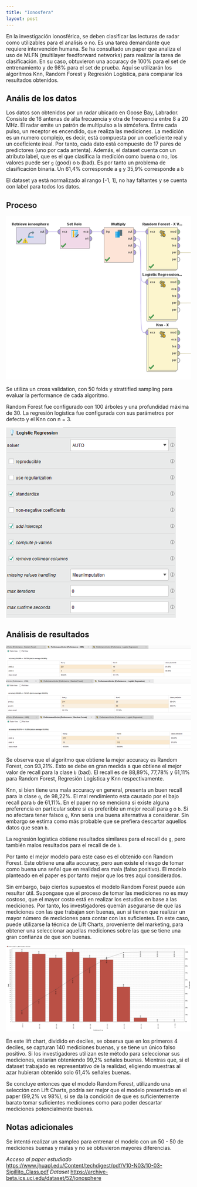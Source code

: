```yaml
---
title: "Ionosfera"
layout: post
---
```


En la investigación ionosférica, se deben clasificar las lecturas de radar como utilizables para el analisis o no. Es una tarea demandante que requiere intervención humana. Se ha consultado un paper que analiza el uso de MLFN (multilayer feedforward networks) para realizar la tarea de clasificación. En su caso, obtuvieron una accuracy de 100% para el set de entrenamiento y de 98% para el set de prueba. Aquí se utilizarán los algoritmos Knn, Random Forest y Regresión Logística, para comparar los resultados obtenidos.

## Anális de los datos

Los datos son obtenidos por un radar ubicado en Goose Bay, Labrador. Consiste de 16 antenas de alta frecuencia y otra de frecuencia entre 8 a 20 MHz. El radar emite un patrón de multipulso a la atmósfera. Entre cada pulso, un receptor es encendido, que realiza las mediciones. La medición es un numero complejo, es decir, está compuesta por un coeficiente real y un coeficiente ireal. Por tanto, cada dato está compuesto de 17 pares de predictores (uno por cada antenta). Además, el dataset cuenta con un atributo label, que es el que clasifica la medición como buena o no, los valores puede ser `g` (good) o `b` (bad). Es por tanto un problema de clasificación binaria. Un 61,4% corresponde a `g` y 35,9% corresponde a `b`

El dataset ya está normalizado al rango [-1, 1], no hay faltantes y se cuenta con label para todos los datos.

## Proceso

![](../_images/ionosfera_proceso.png)

Se utiliza un cross validation, con 50 folds y strattified sampling para evaluar la performance de cada algoritmo. 

Random Forest fue configurado con 100 árboles y una profundidad máxima de 30. La regresión logística fue configurada con sus parámetros por defecto y el Knn con n = 3.

![](../_images/ionosfera_regresionLogisticaParametros.png)

## Análisis de resultados

![](../_images/ionosfera_performance_knn.png)
![](../_images/ionosfera_performance_logisticregression.png)
![](../_images/ionosfera_performance_randomForest.png)

Se observa que el algoritmo que obtiene la mejor accuracy es Random Forest, con 93,21%. Esto se debe en gran medida a que obtiene el mejor valor de recall para la clase `b` (bad). El recall es de 88,89%, 77,78% y 61,11% para Random Forest, Regresión Logística y Knn respectivamente.

Knn, si bien tiene una mala accuracy en general, presenta un buen recall para la clase `g`, de 98,22%. El mal rendimiento esta causado por el bajo recall para `b` de 61,11%.
En el paper no se menciona si existe alguna preferencia en particular sobre si es preferible un mejor recall para `g` o `b`. Si no afectara tener falsos `g`, Knn sería una buena alternativa a considerar. Sin embargo se estima como más probable que se prefiera descartar aquellos datos que sean `b`.

La regresión logística obtiene resultados similares para el recall de `g`, pero también malos resultados para el recall de de `b`. 

Por tanto el mejor modelo para este caso es el obtenido con Random Forest. Este obtiene una alta accuracy, pero aun existe el riesgo de tomar como buena una señal que en realidad era mala (falso positivo). El modelo planteado en el paper es por tanto mejor que los tres aquí considerados.

Sin embargo, bajo ciertos supuestos el modelo Random Forest puede aún resultar útil. Supongase que el proceso de tomar las mediciones no es muy costoso, que el mayor costo está en realizar los estudios en base a las mediciones. Por tanto, los investigadores querrán asegurarse de que las mediciones con las que trabajan son buenas, aun si tienen que realizar un mayor número de mediciones para contar con las suficientes. En este caso, puede utilizarse la técnica de Lift Charts, proveniente del marketing, para obtener una seleccionar aquellas mediciones sobre las que se tiene una gran confianza de que son buenas.

![](../_images/ionosfera_liftchart.png)

En este lift chart, dividido en deciles, se observa que en los primeros 4 deciles, se capturan 140 mediciones buenas, y se tiene un único falso positivo. Si los investigadores utilizan este método para seleccionar sus mediciones, estarían obteniendo 99,2% señales buenas. Mientras que, si el dataset trabajado es representativo de la realidad, eligiendo muestras al azar hubieran obtenido solo 61,4% señales buenas.

Se concluye entonces que el modelo Random Forest, utilizando una selección con Lift Charts, podría ser mejor que el modelo presentado en el paper (99,2% vs 98%), si se da la condición de que es suficientemente barato tomar suficientes mediciones como para poder descartar mediciones potencialmente buenas.

## Notas adicionales

Se intentó realizar un sampleo para entrenar el modelo con un 50 - 50 de mediciones buenas y malas y no se obtuvieron mayores diferencias.


*Acceso al paper estudiado* 
https://www.jhuapl.edu/Content/techdigest/pdf/V10-N03/10-03-Sigillito_Class.pdf
*Dataset*
https://archive-beta.ics.uci.edu/dataset/52/ionosphere